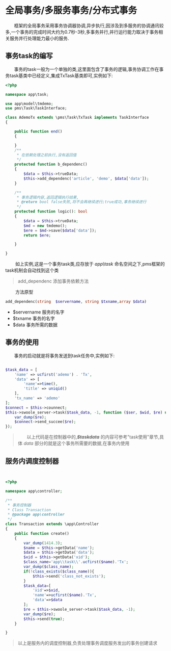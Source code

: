 # 全局事务/多服务事务/分布式事务

&nbsp; &nbsp; &nbsp; &nbsp;框架的全局事务采用事务协调器协调,异步执行,因涉及到多服务的协调通讯较多,一个事务的完成时间大约为0.7秒-3秒,多事务并行,并行运行能力取决于事务相关服务并行处理能力最小的服务.

## 事务task的编写
 &nbsp; &nbsp; &nbsp; &nbsp;事务的task一般为一个单独的类,这里面包含了事务的逻辑,事务协调工作在事务task基类中已经定义,集成TxTask基类即可,实例如下:

~~~php
<?php

namespace app\task;

use app\model\tmdemo;
use pms\Task\TaskInterface;

class AdemoTx extends \pms\Task\TxTask implements TaskInterface
{

    public function end()
    {

    }
    /**
     * 在依赖处理之前执行,没有返回值
     */
    protected function b_dependenc()
    {
        $data = $this->trueData;
        $this->add_dependenc('article', 'demo', $data['data']);
    }

    /**
     * 事务逻辑内容,返回逻辑执行结果,
     * @return bool false失败,将不会再继续进行;true成功,事务继续进行
     */
    protected function logic(): bool
    {
        $data = $this->trueData;
        $md = new tmdemo();
        $ere = $md->save($data['data']);
        return $ere;

    }

}

~~~

 &nbsp; &nbsp; &nbsp; &nbsp; 如上实例,这是一个事务task类,应存放于 *app\task* 命名空间之下,pms框架的task机制会自动找到这个类

 > add_dependenc 添加事务依赖方法  

 &nbsp; &nbsp; &nbsp; &nbsp; 方法原型
 ~~~php
 add_dependenc(string  $servername, string $txname,array $data)
 ~~~
* $servername 服务的名字
* $txname 事务的名字
* $data 事务所需的数据



## 事务的使用

&nbsp; &nbsp; &nbsp; &nbsp;事务的启动就是将事务发送到task任务中,实例如下:  

```php

$task_data = [
    'name' => ucfirst('ademo') . 'Tx',
    'data' => [
        'name'=>time(),
        'title' => uniqid()
    ],
    'tx_name' => 'ademo'
];
$connect = $this->counnect;
$this->swoole_server->task($task_data, -1, function ($ser, $wid, $re) use ($connect) {
    var_dump($re);
    $connect->send_succee($re);
});

```

> &nbsp; &nbsp; &nbsp; &nbsp;以上代码是在控制器中的,__*$taskdata*__ 的内容可参考"task使用"章节,具体 *data* 部分的就是这个事务所需要的数据,在事务内使用




## 服务内调度控制器

~~~php


<?php

namespace app\controller;

/**
 * 事务控制器
 * Class Transaction
 * @package app\controller
 */
class Transaction extends \app\Controller
{
    public function create()
    {
        var_dump(1414.3);
        $name = $this->getData('name');
        $data = $this->getData('data');
        $xid = $this->getData('xid');
        $class_name='app\\task\\'.ucfirst($name).'Tx';
        var_dump($class_name);
        if(!class_exists($class_name)){
            $this->send('class_not_exists');
        }
        $task_data=[
            'xid'=>$xid,
            'name'=>ucfirst($name).'Tx',
            'data'=>$data
        ];
        $re = $this->swoole_server->task($task_data, -1);
        var_dump($re);
        $this->send(true);
    }

}


~~~

> 以上是服务内的调度控制器,负责处理事务调度服务发出的事务创建请求






